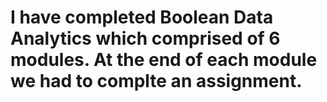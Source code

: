 # I have completed Boolean Data Analytics which comprised of 6 modules. At the end of each module we had to complte an assignment. 
